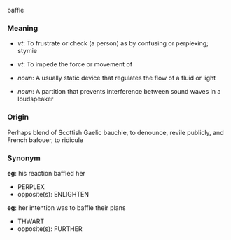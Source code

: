baffle
### Meaning
+ _vt_: To frustrate or check (a person) as by confusing or perplexing; stymie
+ _vt_: To impede the force or movement of

+ _noun_: A usually static device that regulates the flow of a fluid or light
+ _noun_: A partition that prevents interference between sound waves in a loudspeaker

### Origin

Perhaps blend of Scottish Gaelic bauchle, to denounce, revile publicly, and French bafouer, to ridicule

### Synonym

__eg__: his reaction baffled her

+ PERPLEX
+ opposite(s): ENLIGHTEN

__eg__: her intention was to baffle their plans

+ THWART
+ opposite(s): FURTHER


